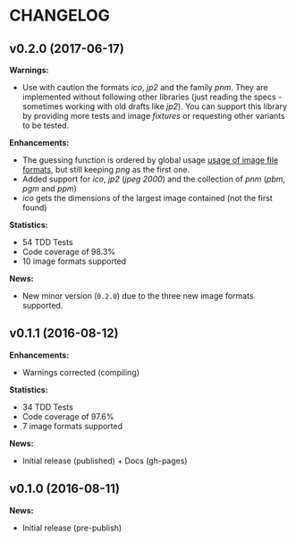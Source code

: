# CHANGELOG

## v0.2.0 (2017-06-17)

**Warnings:**

- Use with caution the formats *ico*, *jp2* and the family *pnm*. They are implemented without following other libraries (just reading the specs - sometimes working with old drafts like *jp2*). You can support this library by providing more tests and image *fixtures* or requesting other variants to be tested.

**Enhancements:**

- The guessing function is ordered by global usage [usage of image file formats](https://w3techs.com/technologies/overview/image_format/all), but still keeping *png* as the first one.
- Added support for *ico*, *jp2* (*jpeg 2000*) and the collection of *pnm* (*pbm*, *pgm* and *ppm*)
- *ico* gets the dimensions of the largest image contained (not the first found)

**Statistics:**

- 54 TDD Tests
- Code coverage of 98.3%
- 10 image formats supported

**News:**

- New minor version (`0.2.0`) due to the three new image formats supported.

## v0.1.1 (2016-08-12)

**Enhancements:**

- Warnings corrected (compiling)

**Statistics:**

- 34 TDD Tests
- Code coverage of 97.6%
- 7 image formats supported

**News:**

- Initial release (published) + Docs (gh-pages)

## v0.1.0 (2016-08-11)

**News:**

- Initial release (pre-publish)
